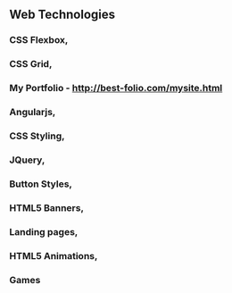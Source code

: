 
## Web Technologies
### CSS Flexbox,

### CSS Grid,

### My Portfolio - http://best-folio.com/mysite.html

### Angularjs,

### CSS Styling,

### JQuery,

### Button Styles,

### HTML5 Banners,

### Landing pages,

### HTML5 Animations,

### Games
